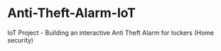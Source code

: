 # Anti-Theft-Alarm-IoT
IoT Project - Building an interactive Anti Theft Alarm for lockers (Home security)

